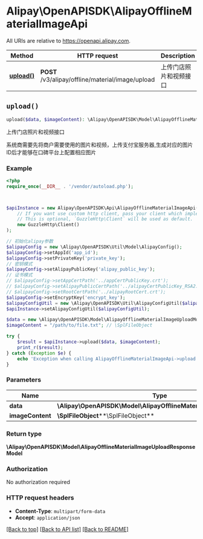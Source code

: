 # Alipay\OpenAPISDK\AlipayOfflineMaterialImageApi

All URIs are relative to https://openapi.alipay.com.

Method | HTTP request | Description
------------- | ------------- | -------------
[**upload()**](AlipayOfflineMaterialImageApi.md#upload) | **POST** /v3/alipay/offline/material/image/upload | 上传门店照片和视频接口


## `upload()`

```php
upload($data, $imageContent): \Alipay\OpenAPISDK\Model\AlipayOfflineMaterialImageUploadResponseModel
```

上传门店照片和视频接口

系统商需要先将商户需要使用的图片和视频，上传支付宝服务器,生成对应的图片ID后才能够在口碑平台上配置相应图片

### Example

```php
<?php
require_once(__DIR__ . '/vendor/autoload.php');



$apiInstance = new Alipay\OpenAPISDK\Api\AlipayOfflineMaterialImageApi(
    // If you want use custom http client, pass your client which implements `GuzzleHttp\ClientInterface`.
    // This is optional, `GuzzleHttp\Client` will be used as default.
    new GuzzleHttp\Client()
);

// 初始化alipay参数
$alipayConfig = new \Alipay\OpenAPISDK\Util\Model\AlipayConfig();
$alipayConfig->setAppId('app_id');
$alipayConfig->setPrivateKey('private_key');
// 密钥模式
$alipayConfig->setAlipayPublicKey('alipay_public_key');
// 证书模式
// $alipayConfig->setAppCertPath('../appCertPublicKey.crt');
// $alipayConfig->setAlipayPublicCertPath('../alipayCertPublicKey_RSA2.crt');
// $alipayConfig->setRootCertPath('../alipayRootCert.crt');
$alipayConfig->setEncryptKey('encrypt_key');
$alipayConfigUtil = new \Alipay\OpenAPISDK\Util\AlipayConfigUtil($alipayConfig);
$apiInstance->setAlipayConfigUtil($alipayConfigUtil);

$data = new \Alipay\OpenAPISDK\Model\AlipayOfflineMaterialImageUploadModel(); // \Alipay\OpenAPISDK\Model\AlipayOfflineMaterialImageUploadModel
$imageContent = "/path/to/file.txt"; // \SplFileObject

try {
    $result = $apiInstance->upload($data, $imageContent);
    print_r($result);
} catch (Exception $e) {
    echo 'Exception when calling AlipayOfflineMaterialImageApi->upload: ', $e->getMessage(), PHP_EOL;
}
```

### Parameters

Name | Type | Description  | Notes
------------- | ------------- | ------------- | -------------
 **data** | **\Alipay\OpenAPISDK\Model\AlipayOfflineMaterialImageUploadModel**|  | [optional]
 **imageContent** | **\SplFileObject****\SplFileObject**|  | [optional]

### Return type

**\Alipay\OpenAPISDK\Model\AlipayOfflineMaterialImageUploadResponseModel**

### Authorization

No authorization required

### HTTP request headers

- **Content-Type**: `multipart/form-data`
- **Accept**: `application/json`

[[Back to top]](#) [[Back to API list]](../../README.md#api-endpoints)
[[Back to README]](../../README.md)
